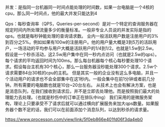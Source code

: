 并发：是指同一台机器同一时间点能处理的时间数，如果一台电脑是一个4核的cpu，那么同一时间点，他的最大并发只能达到4


Qps：每秒查询率（QPS，Queries-per-second）是对一个特定的查询服务器在规定时间内所处理流量多少的衡量标准。一般非专业人员说的并发实际是指的qps。也就是每秒钟能处理的查询请求数。
业内一般活跃用户数是注册用户的3%到百分之5%。例如如果有100w的注册用户。他的用户量大概是3到5万的活跃用户，一场活动的平均参与用户大概是活跃用户的1/4到1/2。也就是1.5w到2.5w。
假设是一个秒杀活动，这2.5w用户集中在同一秒内点访问（也就是2.5w的qps）。每个请求的平均返回时间为100ms。那么每台机器每个核心每秒要处理10个请求。假设每台主机有30个核心，那么一台服务器没秒能处理300个请求。2.5w个请求需要84台30核的cpu的主机。
但是其实一般的企业没有这么多电脑，并且一个活动用户的请求也不会全部集中在这1秒内。一般会集中在前1分钟或者前几分钟。所有需要的电脑数也就是10台~20台左右。
从技术上也会有解决方案，也是是消息队列，在我们接收到请求后，并不是立即去处理他。而是按照我们最大的处理能力去处理。（也就是秒伤中的订单正在排队中ing）
我们采用的是微服务架构，理论上只要承受不了请求后就可以通过横向扩展服务来加大qps数量。如果服务器个数不足的话，我们可以在前面添加个消息队列，以达到秒杀的请求量。


https://www.processon.com/view/link/5f0eb866e401fd06f3da4eb0
